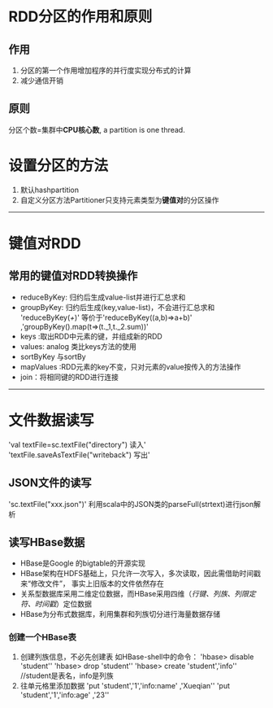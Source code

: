 # RDD分区的作用和原则
## 作用
1. 分区的第一个作用增加程序的并行度实现分布式的计算
2.  减少通信开销
## 原则
分区个数=集群中**CPU核心数**, a partition is one thread.
# 设置分区的方法
1. 默认hashpartition 
2. 自定义分区方法Partitioner只支持元素类型为**键值对**的分区操作
*******
# 键值对RDD
## 常用的键值对RDD转换操作
+ reduceByKey: 归约后生成value-list并进行汇总求和
+ groupByKey: 归约后生成(key,value-list)，不会进行汇总求和
 'reduceByKey(_+_)' 等价于'reduceByKey((a,b)=>a+b)' ,'groupByKey().map(t=>(t._1,t._2.sum))'
+ keys :取出RDD中元素的键，并组成新的RDD
+ values: analog 类比keys方法的使用
+ sortByKey 与sortBy
+ mapValues :RDD元素的key不变，只对元素的value按传入的方法操作
+ join：将相同键的RDD进行连接
---------
# 文件数据读写
'val textFile=sc.textFile("directory") 读入'
'textFile.saveAsTextFile("writeback") 写出'
## JSON文件的读写
'sc.textFile("xxx.json")'
利用scala中的JSON类的parseFull(strtext)进行json解析
## 读写HBase数据
+ HBase是Google 的bigtable的开源实现
+ HBase架构在HDFS基础上，只允许一次写入，多次读取，因此需借助时间戳来“修改文件”，
事实上旧版本的文件依然存在
+  关系型数据库采用二维定位数据，而HBase采用四维（*行键、列族、列限定符、时间戳*）定位数据
+  HBase为分布式数据库，利用集群和列族切分进行海量数据存储
### 创建一个HBase表
1. 创建列族信息，不必先创建表
如HBase-shell中的命令：
'hbase> disable 'student''
'hbase> drop 'student''
'hbase> create 'student','info''  //student是表名，info是列族
2. 往单元格里添加数据
'put 'student','1','info:name' ,'Xueqian''
'put 'student','1','info:age' ,'23''

